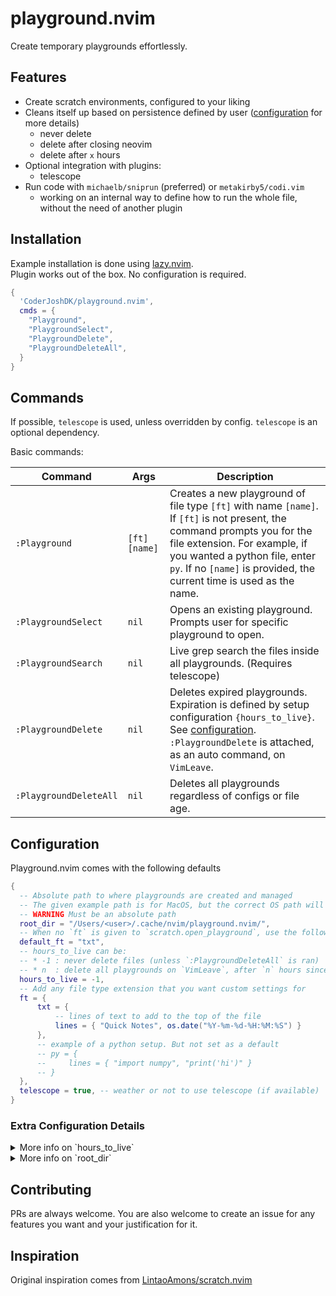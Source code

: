 # playground.nvim

Create temporary playgrounds effortlessly.

## Features

* Create scratch environments, configured to your liking
* Cleans itself up based on persistence defined by user ([configuration](#configuration) for more details)
  * never delete
  * delete after closing neovim
  * delete after `x` hours
* Optional integration with plugins:
  * telescope
* Run code with `michaelb/sniprun` (preferred) or `metakirby5/codi.vim`
  * working on an internal way to define how to run the whole file, without the need of another plugin

## Installation

Example installation is done using [lazy.nvim](https://github.com/folke/lazy.nvim).  
Plugin works out of the box. No configuration is required.

```lua
{  
  'CoderJoshDK/playground.nvim',
  cmds = {
    "Playground",
    "PlaygroundSelect",
    "PlaygroundDelete",
    "PlaygroundDeleteAll",
  }
}
```

## Commands

If possible, `telescope` is used, unless overridden by config. `telescope` is an optional dependency.

Basic commands:

| Command                | Args            | Description                                                                                                                                                                                                                                                        |
| ---------------------- | --------------- | ------------------------------------------------------------------------------------------------------------------------------------------------------------------------------------------------------------------------------------------------------------------ |
| `:Playground`          | `[ft]` `[name]` | Creates a new playground of file type `[ft]` with name `[name]`. If `[ft]` is not present, the command prompts you for the file extension. For example, if you wanted a python file, enter `py`. If no `[name]` is provided, the current time is used as the name. |  
| `:PlaygroundSelect`    | `nil`           | Opens an existing playground. Prompts user for specific playground to open.                                                                                                                                                                                        |
| `:PlaygroundSearch`    | `nil`           | Live grep search the files inside all playgrounds. (Requires telescope)                                                                                                                                                                                            |
| `:PlaygroundDelete`    | `nil`           | Deletes expired playgrounds. Expiration is defined by setup configuration `{hours_to_live}`. See [configuration](#configuration). `:PlaygroundDelete` is attached, as an auto command, on `VimLeave`.                                                              |
| `:PlaygroundDeleteAll` | `nil`           | Deletes all playgrounds regardless of configs or file age.                                                                                                                                                                                                         |

## Configuration

Playground.nvim comes with the following defaults

```lua
{  
  -- Absolute path to where playgrounds are created and managed
  -- The given example path is for MacOS, but the correct OS path will be used
  -- WARNING Must be an absolute path
  root_dir = "/Users/<user>/.cache/nvim/playground.nvim/", 
  -- When no `ft` is given to `scratch.open_playground`, use the following default extension
  default_ft = "txt",
  -- hours_to_live can be:
  -- * -1 : never delete files (unless `:PlaygroundDeleteAll` is ran)
  -- * n  : delete all playgrounds on `VimLeave`, after `n` hours since playground creation
  hours_to_live = -1,
  -- Add any file type extension that you want custom settings for
  ft = {
      txt = {
          -- lines of text to add to the top of the file
          lines = { "Quick Notes", os.date("%Y-%m-%d-%H:%M:%S") }
      },
      -- example of a python setup. But not set as a default
      -- py = {
      --     lines = { "import numpy", "print('hi')" }
      -- }
  },
  telescope = true, -- weather or not to use telescope (if available)
}
```

### Extra Configuration Details

<details>
  <summary>More info on `hours_to_live`</summary>

`hours_to_live` defines the minimum amount of hours for the created playground to exist for.
A created playground, will keep track of its creation time. When the user exits vim (`VimLeave`,) an auto command is ran.
The function ends up being the same as `:PlaygroundDelete`.
  
Some examples:

* If set to `0`; the playgrounds will be deleted as soon as you leave neovim.
* If set to `1`; if you create a playground at 12:20, and leave at 12:40, that playground will still exist.
    If you then come back at 15:30, the playground you created will still exist. Only until you leave again, will it now be deleted.
* If set to `-1`; your created playgrounds will not be automatically deleted.

</details>

<details>
  <summary>More info on `root_dir`</summary>
  The root directory must be an absolute path. The folder it points to, must not contain anything besides files and folders generated by this plugin.
  It is highly recommended that you leave this option alone.
</details>

## Contributing

PRs are always welcome. You are also welcome to create an issue for any features you want and your justification for it.

## Inspiration

Original inspiration comes from [LintaoAmons/scratch.nvim](https://github.com/LintaoAmons/scratch.nvim)
